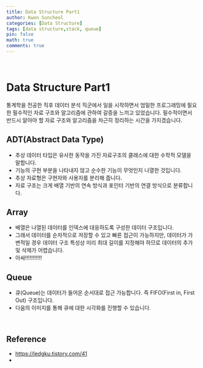```yaml
---
title: Data Structure Part1
author: Kwon Suncheol
categories: [Data Structure]
tags: [data structure,stack, queue]
pin: false
math: true
comments: true
---
```


<br>

# Data Structure Part1



 통계학을 전공한 직후 데이터 분석 직군에서 일을 시작하면서 엄밀한 프로그래밍에 필요한 필수적인 자료 구조와 알고리즘에 관하여 갈증을 느끼고 있었습니다. 필수적이면서 반드시 알아야 할 자료 구조와 알고리즘을 차근히 정리하는 시간을 가지겠습니다.

 

## ADT(Abstract Data Type)

- 추상 데이터 타입은 유사한 동작을 가진 자료구조의 클래스에 대한 수학적 모델을 말합니다.
- 기능의 구현 부분을 나타내지 않고 순수한 기능이 무엇인지 나열한 것입니다.
- 추상 자료형은 구현자와 사용자를 분리해 줍니다.
- 자료 구조는 크게 배열 기반의 연속 방식과 포인터 기반의 연결 방식으로 분류합니다. 



## Array

- 배열은 나열된 데이터를 인덱스에 대응하도록 구성한 데이터 구조입니다.
- 그래서 데이터를 순차적으로 저장할 수 있고 빠른 접근이 가능하지만, 데이터가 가변적일 경우 데이터 구조 특성상 미리 최대 길이를 지정해야 하므로 데이터의 추가 및 삭제가 어렵습니다.
- 아싸!!!!!!!!!!!



## Queue

- 큐(Queue)는 데이터가 들어온 순서대로 접근 가능합니다. 즉 FIFO(First in, First Out) 구조입니다. 
- 다음의 이미지를 통해 큐에 대한 시각화를 진행할 수 있습니다.
  


<br>


## Reference

- https://ledgku.tistory.com/41
- 

